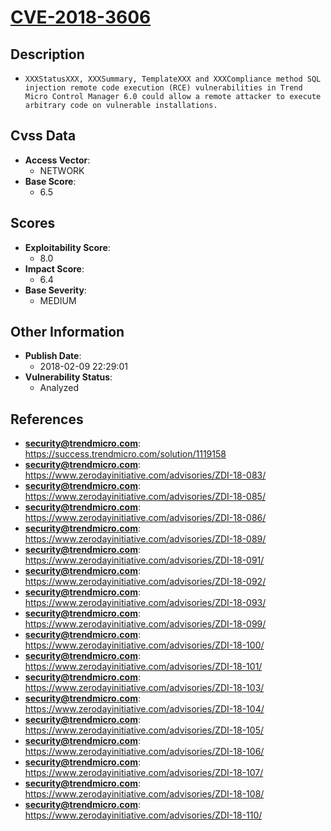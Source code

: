 
# [CVE-2018-3606](https://success.trendmicro.com/solution/1119158)

## Description

- `XXXStatusXXX, XXXSummary, TemplateXXX and XXXCompliance method SQL injection remote code execution (RCE) vulnerabilities in Trend Micro Control Manager 6.0 could allow a remote attacker to execute arbitrary code on vulnerable installations.`

## Cvss Data

- **Access Vector**:
  - NETWORK
- **Base Score**:
  - 6.5

## Scores

- **Exploitability Score**:
  - 8.0
- **Impact Score**:
  - 6.4
- **Base Severity**:
  - MEDIUM

## Other Information

- **Publish Date**:
  - 2018-02-09 22:29:01
- **Vulnerability Status**:
  - Analyzed

## References

- **security@trendmicro.com**: https://success.trendmicro.com/solution/1119158
- **security@trendmicro.com**: https://www.zerodayinitiative.com/advisories/ZDI-18-083/
- **security@trendmicro.com**: https://www.zerodayinitiative.com/advisories/ZDI-18-085/
- **security@trendmicro.com**: https://www.zerodayinitiative.com/advisories/ZDI-18-086/
- **security@trendmicro.com**: https://www.zerodayinitiative.com/advisories/ZDI-18-089/
- **security@trendmicro.com**: https://www.zerodayinitiative.com/advisories/ZDI-18-091/
- **security@trendmicro.com**: https://www.zerodayinitiative.com/advisories/ZDI-18-092/
- **security@trendmicro.com**: https://www.zerodayinitiative.com/advisories/ZDI-18-093/
- **security@trendmicro.com**: https://www.zerodayinitiative.com/advisories/ZDI-18-099/
- **security@trendmicro.com**: https://www.zerodayinitiative.com/advisories/ZDI-18-100/
- **security@trendmicro.com**: https://www.zerodayinitiative.com/advisories/ZDI-18-101/
- **security@trendmicro.com**: https://www.zerodayinitiative.com/advisories/ZDI-18-103/
- **security@trendmicro.com**: https://www.zerodayinitiative.com/advisories/ZDI-18-104/
- **security@trendmicro.com**: https://www.zerodayinitiative.com/advisories/ZDI-18-105/
- **security@trendmicro.com**: https://www.zerodayinitiative.com/advisories/ZDI-18-106/
- **security@trendmicro.com**: https://www.zerodayinitiative.com/advisories/ZDI-18-107/
- **security@trendmicro.com**: https://www.zerodayinitiative.com/advisories/ZDI-18-108/
- **security@trendmicro.com**: https://www.zerodayinitiative.com/advisories/ZDI-18-110/
